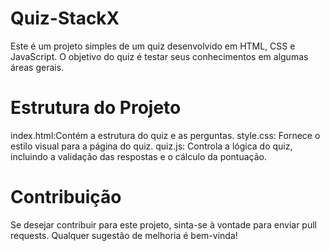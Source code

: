 # Quiz-StackX

Este é um projeto simples de um quiz desenvolvido em HTML, CSS e JavaScript. O objetivo do quiz é testar seus conhecimentos em algumas áreas gerais.

# Estrutura do Projeto
index.html:Contém a estrutura do quiz e as perguntas.
style.css: Fornece o estilo visual para a página do quiz.
quiz.js: Controla a lógica do quiz, incluindo a validação das respostas e o cálculo da pontuação.

# Contribuição
Se desejar contribuir para este projeto, sinta-se à vontade para enviar pull requests. Qualquer sugestão de melhoria é bem-vinda!
